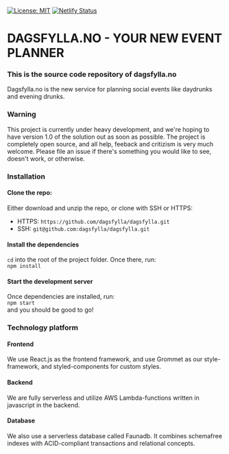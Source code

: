 [![License: MIT](https://img.shields.io/badge/License-MIT-yellow.svg)](https://opensource.org/licenses/MIT)
[![Netlify Status](https://api.netlify.com/api/v1/badges/43049ddd-b376-4709-a57f-ed4766b9e20d/deploy-status)](https://app.netlify.com/sites/condescending-hodgkin-1eb2f9/deploys)

# DAGSFYLLA.NO - YOUR NEW EVENT PLANNER

### This is the source code repository of dagsfylla.no

Dagsfylla.no is the new service for planning social events like daydrunks and evening drunks.

### Warning
This project is currently under heavy development, and we're hoping to have version 1.0 of the solution out as soon as possible. The project is completely open source, and all help, feeback and critizism is very much welcome. Please file an issue if there's something you would like to see, doesn't work, or otherwise.

### Installation
#### Clone the repo:
Either download and unzip the repo, or clone with SSH or HTTPS:
- HTTPS: `https://github.com/dagsfylla/dagsfylla.git`
- SSH:   `git@github.com:dagsfylla/dagsfylla.git`

#### Install the dependencies
`cd` into the root of the project folder. Once there, run: \
`npm install`

#### Start the development server
Once dependencies are installed, run: \
`npm start` \
 and you should be good to go!


### Technology platform

#### Frontend
We use React.js as the frontend framework, and use Grommet as our style-framework, and styled-components for custom styles.

#### Backend
We are fully serverless and utilize AWS Lambda-functions written in javascript in the backend.

#### Database
We also use a serverless database called Faunadb. It combines schemafree indexes with ACID-compliant transactions and relational concepts.

